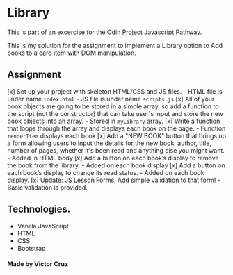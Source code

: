 # Library

This is part of an excercise for the [Odin Project](https://www.theodinproject.com/) Javascript Pathway.

This is my solution for the assignment to implement a Library option to Add books to a card item with DOM manipulation.

## Assignment

[x] Set up your project with skeleton HTML/CSS and JS files.
    - HTML file is under name `index.html`
    - JS file is under name `scripts.js`
[x] All of your book objects are going to be stored in a simple array, so add a function to the script (not the constructor) that can take user's input and store the new book objects into an array.
    - Stored in `myLibrary` array. 
[x] Write a function that loops through the array and displays each book on the page.
    - Function `renderItem` displays each book
[x] Add a "NEW BOOK" button that brings up a form allowing users to input the details for the new book: author, title, number of pages, whether it's been read and anything else you might want.
    - Added in HTML body
[x] Add a button on each book’s display to remove the book from the library.
    - Added on each book display
[x] Add a button on each book’s display to change its read status.
    - Added on each book display.
[x] Update: JS Lesson Forms. Add simple validation to that form!
    - Basic validation is provided.

## Technologies.

- Vanilla JavaScript
- HTML
- CSS
- Bootstrap

#### Made by Victor Cruz
